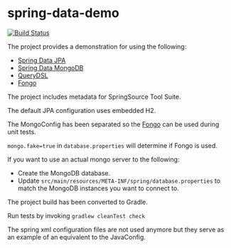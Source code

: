 spring-data-demo
================

[![Build Status](https://travis-ci.org/corneil/spring-data-demo.png?branch=master)](https://travis-ci.org/corneil/spring-data-demo)

The project provides a demonstration for using the following:

  * [Spring Data JPA](http://projects.spring.io/spring-data-jpa)
  * [Spring Data MongoDB](http://projects.spring.io/spring-data-mongodb)
  * [QueryDSL](http://www.querydsl.com)
  * [Fongo](https://github.com/fakemongo)
  
The project includes metadata for SpringSource Tool Suite.

The default JPA configuration uses embedded H2.

The MongoConfig has been separated so the [Fongo](https://github.com/fakemongo) can be used during unit tests.

`mongo.fake=true` in `database.properties` will determine if Fongo is used.

If you want to use an actual mongo server to the following:

  * Create the MongoDB database.
  * Update `src/main/resources/META-INF/spring/database.properties` to match the MongoDB instances you want to connect to.


The project build has been converted to Gradle.

Run tests by invoking `gradlew cleanTest check`

The spring xml configuration files are not used anymore but they serve as an example of an equivalent to the JavaConfig.